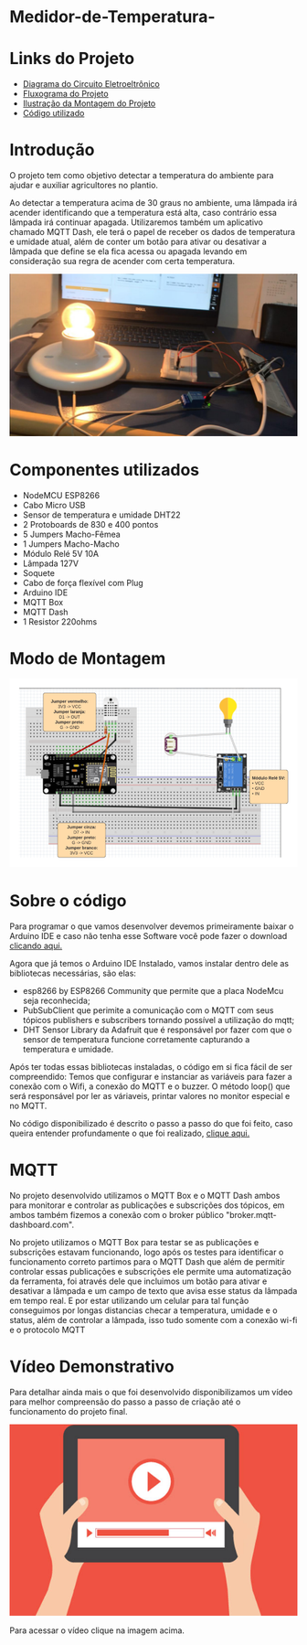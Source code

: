 # Medidor-de-Temperatura-

# Links do Projeto

* <a href="https://github.com/brenosalata/Medidor-de-Temperatura-/blob/main/Diagrama%20do%20Circuito%20Eletroeletrônico.jpeg"> Diagrama do Circuito Eletroeltrônico</a>
* <a href="https://github.com/brenosalata/Medidor-de-Temperatura-/blob/main/Fluxograma.jpeg"> Fluxograma do Projeto</a>
* <a href="https://github.com/brenosalata/Medidor-de-Temperatura-/blob/main/Ilustração%20da%20Montagem.jpeg"> Ilustração da Montagem do Projeto</a>
* <a href="https://github.com/brenosalata/Medidor-de-Temperatura-/blob/main/MedidorTemperaturaMQTT.ino"> Código utilizado</a>

# Introdução

O projeto tem como objetivo detectar a temperatura do ambiente para ajudar e auxiliar agricultores no plantio.

  Ao detectar a temperatura acima de 30 graus no ambiente, uma lâmpada irá acender identificando que a temperatura está alta, caso contrário essa lâmpada irá continuar apagada. Utilizaremos também um aplicativo chamado MQTT Dash, ele terá o papel de receber os dados de temperatura e umidade atual, além de conter um botão para ativar ou desativar a lâmpada que define se ela fica acessa ou apagada levando em consideração sua regra de acender com certa temperatura.

![Projeto Final](https://github.com/brenosalata/Medidor-de-Temperatura-/blob/cbf12e8e2306d08e75e33b5e81af7880b989607d/Intro.jpeg)

# Componentes utilizados

* NodeMCU ESP8266
* Cabo Micro USB
* Sensor de temperatura e umidade DHT22
* 2 Protoboards de 830 e 400 pontos
* 5 Jumpers Macho-Fêmea
* 1 Jumpers Macho-Macho
* Módulo Relé 5V 10A
* Lâmpada 127V
* Soquete
* Cabo de força flexível com Plug
* Arduino IDE
* MQTT Box
* MQTT Dash
* 1 Resistor 220ohms

# Modo de Montagem

![Montagem](https://github.com/brenosalata/Medidor-de-Temperatura-/blob/2929517f98f99c64584ca48646160f7267422230/Montagem.png)

# Sobre o código

Para programar o que vamos desenvolver devemos primeiramente baixar o Arduino IDE e caso não tenha esse Software você pode fazer o download <a href="https://www.arduino.cc/en/software"> clicando aqui.</a>

Agora que já temos o Arduino IDE Instalado, vamos instalar dentro dele as bibliotecas necessárias, são elas:

* esp8266 by ESP8266 Community que permite que a placa NodeMcu seja reconhecida;
* PubSubClient que perimite a comunicação com o MQTT com seus tópicos publishers e subscribers tornando possível a utilização do mqtt;
* DHT Sensor Library da Adafruit que é responsável por fazer com que o sensor de temperatura funcione corretamente capturando a temperatura e umidade.

Após ter todas essas bibliotecas instaladas, o código em si fica fácil de ser compreendido:
Temos que configurar e instanciar as variáveis para fazer a conexão com o Wifi, a conexão do MQTT e o buzzer. O método loop() que será responsável por ler as váriaveis, printar valores no monitor especial e no MQTT.

No código disponibilizado é descrito o passo a passo do que foi feito, caso queira entender profundamente o que foi realizado,  <a href="https://github.com/brenosalata/Medidor-de-Temperatura-/blob/main/MedidorTemperaturaMQTT.ino"> clique aqui.</a>

# MQTT

No projeto desenvolvido utilizamos o MQTT Box e o MQTT Dash ambos para monitorar e controlar as publicações e subscrições dos tópicos, em ambos também fizemos a conexão com o broker público "broker.mqtt-dashboard.com".

No projeto utilizamos o MQTT Box para testar se as publicações e subscrições estavam funcionando, logo após os testes para identificar o funcionamento correto partimos para o MQTT Dash que além de permitir controlar essas publicações e subscrições ele permite uma automatização da ferramenta, foi através dele que incluimos um botão para ativar e desativar a lâmpada e um campo de texto que avisa esse status da lâmpada em tempo real. E por estar utilizando um celular para tal função conseguimos por longas distancias checar a temperatura, umidade e o status, além de controlar a lâmpada, isso tudo somente com a conexão wi-fi e o protocolo MQTT

# Vídeo Demonstrativo

Para detalhar ainda mais o que foi desenvolvido disponibilizamos um vídeo para melhor compreensão do passo a passo de criação até o funcionamento do projeto final.


<a href="https://youtu.be/cJ_ocS_aPRQ"> ![Video](https://github.com/brenosalata/Medidor-de-Temperatura-/blob/e5484b4178d0253f322f97da720fcd705a50b9a4/videos-youtube.jpg) </a>


<a> Para acessar o vídeo clique na imagem acima.</a>
